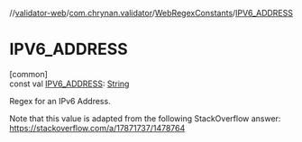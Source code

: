 //[validator-web](../../../index.md)/[com.chrynan.validator](../index.md)/[WebRegexConstants](index.md)/[IPV6_ADDRESS](-i-p-v6_-a-d-d-r-e-s-s.md)

# IPV6_ADDRESS

[common]\
const val [IPV6_ADDRESS](-i-p-v6_-a-d-d-r-e-s-s.md): [String](https://kotlinlang.org/api/latest/jvm/stdlib/kotlin/-string/index.html)

Regex for an IPv6 Address.

Note that this value is adapted from the following StackOverflow answer: https://stackoverflow.com/a/17871737/1478764
